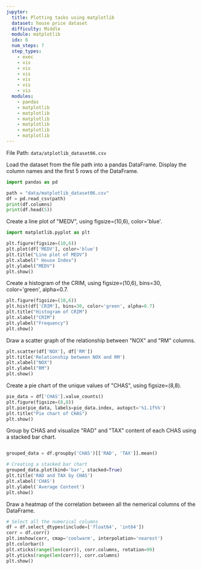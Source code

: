 ```yaml
---
jupyter:
  title: Plotting tasks using matplotlib
  dataset: house price dataset
  difficulty: Middle
  module: matplotlib
  idx: 6
  num_steps: 7
  step_types:
    - exec
    - vis
    - vis
    - vis
    - vis
    - vis
    - vis    
  modules:
    - pandas
    - matplotlib
    - matplotlib
    - matplotlib
    - matplotlib
    - matplotlib
    - matplotlib
---
```


File Path: `data/atplotlib_dataset06.csv`

Load the dataset from the file path into a pandas DataFrame. Display the column names and the first 5 rows of the DataFrame.
```python
import pandas as pd

path = "data/matplotlib_dataset06.csv"
df = pd.read_csv(path)
print(df.columns)
print(df.head(5))
```

Create a line plot of "MEDV", using figsize=(10,6), color='blue'.
    
```python
import matplotlib.pyplot as plt

plt.figure(figsize=(10,6))
plt.plot(df['MEDV'], color='blue')
plt.title("Line plot of MEDV")
plt.xlabel(" House Index")
plt.ylabel("MEDV")
plt.show()
```

Create a histogram of the CRIM, using figsize=(10,6), bins=30, color='green', alpha=0.7. 

```python
plt.figure(figsize=(10,6))
plt.hist(df['CRIM'], bins=30, color='green', alpha=0.7)
plt.title("Histogram of CRIM")
plt.xlabel("CRIM")
plt.ylabel("Frequency")
plt.show()
```

Draw a scatter graph of the relationship between "NOX" and "RM" columns.

```python
plt.scatter(df['NOX'], df['RM'])
plt.title('Relationship between NOX and RM')
plt.xlabel("NOX")
plt.ylabel("RM")
plt.show()
```

Create a pie chart of the unique values of "CHAS", using figsize=(8,8).

```python
pie_data = df['CHAS'].value_counts()
plt.figure(figsize=(8,8))
plt.pie(pie_data, labels=pie_data.index, autopct='%1.1f%%')
plt.title("Pie chart of CHAS")
plt.show()
```

Group by CHAS and visualize "RAD" and "TAX" content of each CHAS using a stacked bar chart.

```python

grouped_data = df.groupby('CHAS')[['RAD', 'TAX']].mean()

# Creating a stacked bar chart
grouped_data.plot(kind='bar', stacked=True)
plt.title('RAD and TAX by CHAS')
plt.xlabel('CHAS')
plt.ylabel('Average Content')
plt.show()
```

Draw a heatmap of the correlation between all the nemerical columns of the DataFrame. 

```python
# Select all the numerical columns
df = df.select_dtypes(include=['float64', 'int64'])
corr = df.corr()
plt.imshow(corr, cmap='coolwarm', interpolation='nearest')
plt.colorbar()
plt.xticks(range(len(corr)), corr.columns, rotation=90)
plt.yticks(range(len(corr)), corr.columns)
plt.show()
```